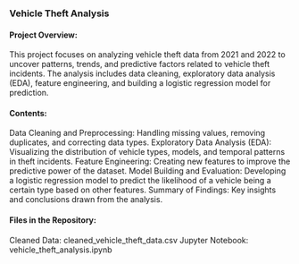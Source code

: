 ### Vehicle Theft Analysis

#### Project Overview:

This project focuses on analyzing vehicle theft data from 2021 and 2022 to uncover patterns, trends, and predictive factors related to vehicle theft incidents. The analysis includes data cleaning, exploratory data analysis (EDA), feature engineering, and building a logistic regression model for prediction.

#### Contents:

Data Cleaning and Preprocessing: Handling missing values, removing duplicates, and correcting data types.
Exploratory Data Analysis (EDA): Visualizing the distribution of vehicle types, models, and temporal patterns in theft incidents.
Feature Engineering: Creating new features to improve the predictive power of the dataset.
Model Building and Evaluation: Developing a logistic regression model to predict the likelihood of a vehicle being a certain type based on other features.
Summary of Findings: Key insights and conclusions drawn from the analysis.

#### Files in the Repository:
Cleaned Data: cleaned_vehicle_theft_data.csv
Jupyter Notebook: vehicle_theft_analysis.ipynb

